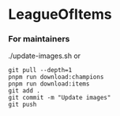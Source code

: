 # LeagueOfItems

### For maintainers

./update-images.sh
or

```
git pull --depth=1
pnpm run download:champions
pnpm run download:items
git add .
git commit -m "Update images"
git push
```
